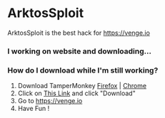 # ArktosSploit
ArktosSploit is the best hack for https://venge.io 
### I working on website and downloading...
### How do I download while I'm still working?
1. Download TamperMonkey [Firefox](https://addons.mozilla.org/pl/firefox/addon/tampermonkey/) | [Chrome](https://chrome.google.com/webstore/detail/tampermonkey/dhdgffkkebhmkfjojejmpbldmpobfkfo)
2. Click on [This Link](https://github.com/Sn8ow/ArktosSploit/raw/officialsploit/skidsInjector_kickBypasser.user.js) and click "Download"
3. Go to https://venge.io
4. Have Fun !

